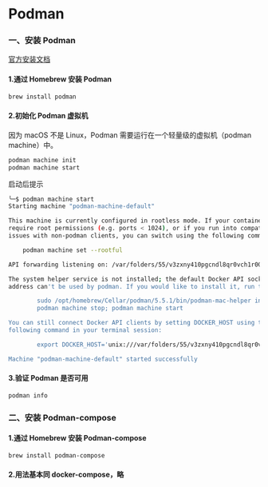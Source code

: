 Podman
=


### 一、安装 Podman
[官方安装文档](https://podman.io/docs/installation)
#### 1.通过 Homebrew 安装 Podman
```bash
brew install podman
```
#### 2.初始化 Podman 虚拟机
因为 macOS 不是 Linux，Podman 需要运行在一个轻量级的虚拟机（podman machine）中。
```bash
podman machine init
podman machine start
```
启动后提示
```bash
╰─$ podman machine start
Starting machine "podman-machine-default"

This machine is currently configured in rootless mode. If your containers
require root permissions (e.g. ports < 1024), or if you run into compatibility
issues with non-podman clients, you can switch using the following command:

	podman machine set --rootful

API forwarding listening on: /var/folders/55/v3zxny410pgcndl8qr0vch1r0000gn/T/podman/podman-machine-default-api.sock

The system helper service is not installed; the default Docker API socket
address can't be used by podman. If you would like to install it, run the following commands:

        sudo /opt/homebrew/Cellar/podman/5.5.1/bin/podman-mac-helper install
        podman machine stop; podman machine start

You can still connect Docker API clients by setting DOCKER_HOST using the
following command in your terminal session:

        export DOCKER_HOST='unix:///var/folders/55/v3zxny410pgcndl8qr0vch1r0000gn/T/podman/podman-machine-default-api.sock'

Machine "podman-machine-default" started successfully
```
#### 3.验证 Podman 是否可用
```bash
podman info
```

### 二、安装 Podman-compose
#### 1.通过 Homebrew 安装 Podman-compose
```bash
brew install podman-compose
```

#### 2.用法基本同 docker-compose，略
